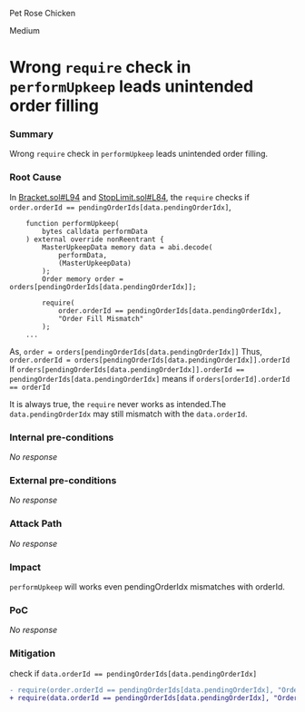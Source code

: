 Pet Rose Chicken

Medium

# Wrong `require` check in `performUpkeep` leads unintended order filling

### Summary

Wrong `require` check in `performUpkeep` leads unintended order filling.

### Root Cause

In [Bracket.sol#L94](https://github.com/sherlock-audit/2024-11-oku/blob/ee3f781a73d65e33fb452c9a44eb1337c5cfdbd6/oku-custom-order-types/contracts/automatedTrigger/Bracket.sol#L94) and [StopLimit.sol#L84](https://github.com/sherlock-audit/2024-11-oku/blob/ee3f781a73d65e33fb452c9a44eb1337c5cfdbd6/oku-custom-order-types/contracts/automatedTrigger/StopLimit.sol#L84), the `require` checks if `order.orderId == pendingOrderIds[data.pendingOrderIdx]`,
```solidity
    function performUpkeep(
        bytes calldata performData
    ) external override nonReentrant {
        MasterUpkeepData memory data = abi.decode(
            performData,
            (MasterUpkeepData)
        );
        Order memory order = orders[pendingOrderIds[data.pendingOrderIdx]];

        require(
            order.orderId == pendingOrderIds[data.pendingOrderIdx],
            "Order Fill Mismatch"
        );
    ...
```

As, `order = orders[pendingOrderIds[data.pendingOrderIdx]]`
Thus, `order.orderId = orders[pendingOrderIds[data.pendingOrderIdx]].orderId`
If `orders[pendingOrderIds[data.pendingOrderIdx]].orderId == pendingOrderIds[data.pendingOrderIdx]` 
means if `orders[orderId].orderId == orderId`

It is always true, the `require` never works as intended.The `data.pendingOrderIdx` may still mismatch with the `data.orderId`.




### Internal pre-conditions

_No response_

### External pre-conditions

_No response_

### Attack Path

_No response_

### Impact

`performUpkeep` will works even pendingOrderIdx mismatches with orderId.

### PoC

_No response_

### Mitigation

check if `data.orderId == pendingOrderIds[data.pendingOrderIdx]`
```diff
- require(order.orderId == pendingOrderIds[data.pendingOrderIdx], "Order Fill Mismatch");
+ require(data.orderId == pendingOrderIds[data.pendingOrderIdx], "Order Fill Mismatch");
```